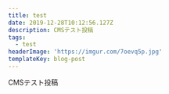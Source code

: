 ```yaml
---
title: test
date: 2019-12-28T10:12:56.127Z
description: CMSテスト投稿
tags:
  - test
headerImage: 'https://imgur.com/7oevq5p.jpg'
templateKey: blog-post
---
```

CMSテスト投稿
